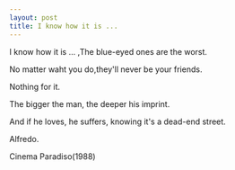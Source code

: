 ```yaml
---
layout: post
title: I know how it is ...
---
```


I know how it is ... ,The blue-eyed ones are the worst.

No matter waht you do,they'll never be your friends.

Nothing for it.

The bigger the man, the deeper his imprint.

And if he loves, he suffers, knowing it's a dead-end street.


Alfredo.

Cinema Paradiso(1988)